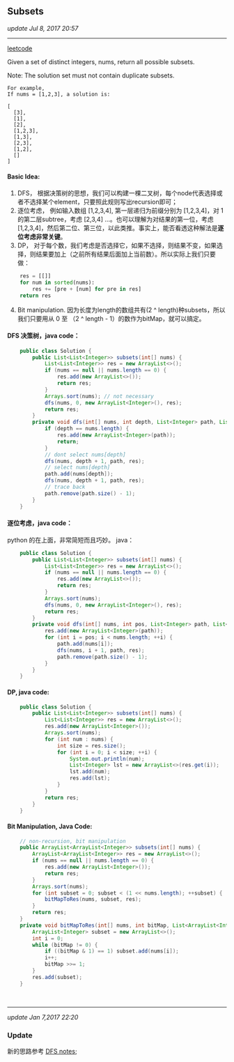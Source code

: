 ## Subsets
_update Jul 8, 2017 20:57_

---
[leetcode](https://leetcode.com/problems/subsets/#/description)

Given a set of distinct integers, nums, return all possible subsets.

Note: The solution set must not contain duplicate subsets.

    For example,
    If nums = [1,2,3], a solution is:
    
    [
      [3],
      [1],
      [2],
      [1,2,3],
      [1,3],
      [2,3],
      [1,2],
      []
    ]

#### Basic Idea:
1.  DFS， 根据决策树的思想，我们可以构建一棵二叉树，每个node代表选择或者不选择某个element，只要照此规则写出recursion即可；
2.  逐位考虑， 例如输入数组 [1,2,3,4], 第一层递归为前缀分别为 [1,2,3,4]，对 1 的第二层subtree，考虑 [2,3,4] ...。也可以理解为对结果的第一位，考虑 [1,2,3,4]，然后第二位、第三位，以此类推。事实上，能否看透这种解法是**逐位考虑非常关键**。
3.  DP， 对于每个数，我们考虑是否选择它，如果不选择，则结果不变，如果选择，则结果要加上（之前所有结果后面加上当前数）。所以实际上我们只要做：
```python
    res = [[]]
    for num in sorted(nums):
        res += [pre + [num] for pre in res]
    return res
```
4.  Bit manipulation. 因为长度为length的数组共有(2 ^ length)种subsets，所以我们只要用从 0 至 （2 ^ length - 1）的数作为bitMap，就可以搞定。

#### DFS 决策树，java code：
```java
    public class Solution {
        public List<List<Integer>> subsets(int[] nums) {
            List<List<Integer>> res = new ArrayList<>(); 
            if (nums == null || nums.length == 0) {
                res.add(new ArrayList<>());
                return res;
            }
            Arrays.sort(nums); // not necessary
            dfs(nums, 0, new ArrayList<Integer>(), res);
            return res;
        }
        private void dfs(int[] nums, int depth, List<Integer> path, List<List<Integer>> res) {
            if (depth == nums.length) {
                res.add(new ArrayList<Integer>(path));
                return;
            }
            // dont select nums[depth]
            dfs(nums, depth + 1, path, res);
            // select nums[depth]
            path.add(nums[depth]);
            dfs(nums, depth + 1, path, res);
            // trace back
            path.remove(path.size() - 1);
        }
    }
```

#### 逐位考虑，java code：
python 的在上面，非常简短而且巧妙。
java：
```java
    public class Solution {
        public List<List<Integer>> subsets(int[] nums) {
            List<List<Integer>> res = new ArrayList<>(); 
            if (nums == null || nums.length == 0) {
                res.add(new ArrayList<>());
                return res;
            }
            Arrays.sort(nums);
            dfs(nums, 0, new ArrayList<Integer>(), res);
            return res;
        }
        private void dfs(int[] nums, int pos, List<Integer> path, List<List<Integer>> res) {
            res.add(new ArrayList<Integer>(path));
            for (int i = pos; i < nums.length; ++i) {
                path.add(nums[i]);
                dfs(nums, i + 1, path, res);
                path.remove(path.size() - 1);
            }
        }
    }
```

#### DP, java code:
```java
    public class Solution {
        public List<List<Integer>> subsets(int[] nums) {
            List<List<Integer>> res = new ArrayList<>(); 
            res.add(new ArrayList<Integer>());
            Arrays.sort(nums);
            for (int num : nums) {
                int size = res.size();
                for (int i = 0; i < size; ++i) {
                    System.out.println(num);
                    List<Integer> lst = new ArrayList<>(res.get(i));
                    lst.add(num);
                    res.add(lst);
                }
            }
            return res;
        }
    }
```

#### Bit Manipulation, Java Code:
```java
    // non-recursion, bit manipulation
    public ArrayList<ArrayList<Integer>> subsets(int[] nums) {
        ArrayList<ArrayList<Integer>> res = new ArrayList<>();
        if (nums == null || nums.length == 0) {
            res.add(new ArrayList<Integer>());
            return res;
        } 
        Arrays.sort(nums);
        for (int subset = 0; subset < (1 << nums.length); ++subset) {
            bitMapToRes(nums, subset, res);
        }
        return res;
    }
    private void bitMapToRes(int[] nums, int bitMap, List<ArrayList<Integer>> res) {
        ArrayList<Integer> subset = new ArrayList<>();
        int i = 0;
        while (bitMap != 0) {
            if ((bitMap & 1) == 1) subset.add(nums[i]);
            i++;
            bitMap >>= 1;
        }
        res.add(subset);
    }
```

<br>

---
_update Jan 7,2017  22:20_

### Update
新的思路参考 [DFS notes](https://will-gxz.gitbooks.io/xiaozheng_algo/content/dfs/DFS-notes.html);













